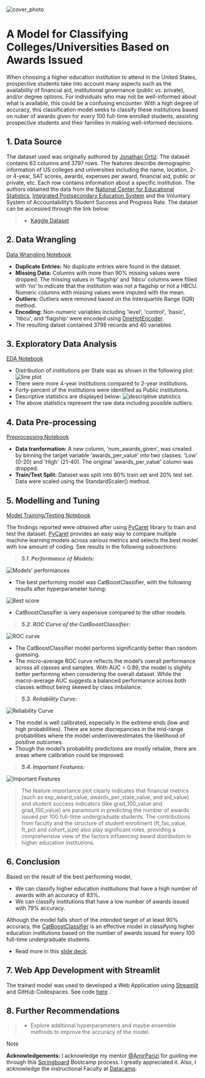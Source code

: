 ![cover_photo](ai-generated-HEd.jpg)
# A Model for Classifying Colleges/Universities Based on Awards Issued

When choosing a higher education institution to attend in the United States, prospective students take into account many aspects such as the availability of financial aid, institutional governance (public vs. private), and/or degree options. For individuals who may not be well-informed about what is available, this could be a confusing encounter. With a high degree of accuracy, this classification model seeks to classify these institutions based on nuber of awards given for every 100 full-time enrolled students, assisting prospective students and their families in making well-informed decisions.

## 1. Data Source

The dataset used was originally authored by [Jonathan Ortiz](https://data.world/databeats). The dataset contains 63 columns and 3797 rows. The features describe demographic information of US colleges and universities including the name, location, 2- or 4-year, SAT scores, awards, expenses per award, financial aid, public or private, etc. Each row contains information about a specific institution. The authors obtained the data from the [National Center for Educational Statistics](https://nces.ed.gov/), [Integrated Postsecondary Education System](https://nces.ed.gov/ipeds/) and the Voluntary System of Accountability’s Student Success and Progress Rate. The dataset can be accessied through the link below:

> * [Kaggle Dataset](https://www.kaggle.com/datasets/thedevastator/boost-student-success-with-college-completion-da/data?select=cc_institution_details.csv)

## 2. Data Wrangling

[Data Wrangling Notebook](HigherEd_Awards_Capstone_Project/HigherEd_Awards_Data_Wrangling.ipynb) 
-	**Duplicate Entries:** No duplicate entries were found in the dataset.
-	**Missing Data:** Columns with more than 90% missing values were dropped. The missing values in ‘flagship’ and ‘hbcu’ columns were filled with ‘no’ to indicate that the institution was not a flagship or not a HBCU. Numeric columns with missing values were imputed with the mean.
-	**Outliers:** Outliers were removed based on the Interquartile Range (IQR) method.
-	**Encoding:** Non-numeric variables including 'level', 'control', 'basic', 'hbcu', and 'flagship' were encoded using [OneHotEncoder](https://scikit-learn.org/stable/modules/generated/sklearn.preprocessing.OneHotEncoder.html).
-	The resulting datset contained 3798 records and 40 variables.

## 3. Exploratory Data Analysis
[EDA Notebook](HigherEd_Awards_Capstone_Project/HigherEd_Awards_EDA.ipynb)
- Distribution of institutions per State was as shown in the following plot:
  ![line plot](Institution-distribution-per-state.jpg)
- There were more 4-year institutions compared to 2-year institutions.
- Forty-percent of the institutions were identified as Public institutions.
- Descriptive statistics are displayed below:
  ![descriptive statistics](descriptive-statistics.JPG)
- The above statistics represent the raw data including possible outliers.
## 4. Data Pre-processing
[Preprocessing Notebook](HigherEd_Awards_Capstone_Project/HigherED_Awards_Preprocessing.ipynb) 
- **Data tranformation:** A new column, 'num_awards_given', was created by binning the target variable 'awards_per_value' into two classes: 'Low' (0-20) and 'High' (21-40). The original 'awards_per_value' column was dropped.
- **Train/Test Split:** Dataset was split into 80% train set and 20% test set. Data were scaled using the StandardScaler() method.
## 5. Modelling and Tuning
[Model Training/Testing Notebook](HigherEd_Awards_Capstone_Project/HigherED_Awards_ClassificationModels.ipynb) 

The findings reported were obtained after using [PyCaret](https://pycaret.org/) library to train and test the dataset. [PyCaret](https://pycaret.org/) provides an easy way to compare multiple machine learning models across various metrics and selects the best model with low amount of coding. See results in the following subsections:

> ***5.1. Performance of Models:***

  ![Models' performances](Model-Performances.JPG) 

  - The best performing model was CatBoostClassifier, with the following results after hyperparameter tuning:

  ![Best score](Best-Model-cb.JPG)

 - CatBoostClassifier is very expensive compared to the other models.

> ***5.2. ROC Curve of the CatBoostClassifier:***

  ![ROC curve](ROC-Curve-cb.jpg)
- The CatBoostClassifier model performs significantly better than random guessing.
- The micro-average ROC curve reflects the model’s overall performance across all classes and samples. With AUC = 0.89, the model is slightly better performing when considering the overall dataset. While the macro-average AUC suggests a balanced performance across both classes without being skewed by class imbalance.

> ***5.3. Reliability Curve:***

  ![Reliability Curve](Reliability-Curve-cb.jpg)
- The model is well calibrated, especially in the extreme ends (low and high probabilities). There are some discrepancies in the mid-range probabilities where the model under/overestimates the likelihood of positive outcomes.
- Though the model’s probability predictions are mostly reliable, there are areas where calibration could be improved.

> ***5.4. Important Features:***

  ![Important Features](Feature-Import-cb.jpg)
> The feature importance plot clearly indicates that financial metrics (such as exp_award_value, awards_per_state_value, and aid_value) and student success indicators (like grad_100_value and grad_150_value) are paramount in predicting the number of awards issued per 100 full-time undergraduate students. The contributions from faculty and the structure of student enrollment (ft_fac_value, ft_pct and cohort_size) also play significant roles, providing a comprehensive view of the factors influencing award distribution in higher education institutions.

## 6. Conclusion
Based on the result of the best performing model,
 * We can classify higher education institutions that have a high number of awards with an accuracy of 83%.
 * We can classify institutions that have a low number of awards issued with 79% accuracy.

Although the model falls short of the intended target of at least 90% accuracy, the [CatBoostClassifier](https://catboost.ai/en/docs/concepts/python-reference_catboostclassifier) is an effective model in classifying higher education institutions based on the number of awards issued for every 100 full-time undergraduate students.

- Read more in this [slide deck](HigherEd_Awards_Capstone_Project/HigherEd_Awards_TheDataStory).

## 7. Web App Development with Streamlit

The trained model was used to developed a Web Application using [Streamlit](https://streamlit.io/) and GitHub Codespaces. See code [here](https://github.com/PM696/SpringboardBootCamp_DataScience/blob/main/HigherEd_Awards_Capstone_Project/HigherEd_Awards_Streamlit_App%20Development) .

## 8. Further Recommendations
> * Explore additional hyperparameters and maybe ensemble methods to improve the accuracy of the model.

> [!NOTE]
**Acknowledgements:**
I acknowledge my mentor [@AmirParizi](https://www.linkedin.com/in/amir-parizi-29b532174/) for guiding me through this [Springboard](https://www.springboard.com/landing/home-choices/) Bootcamp process. I greatly appreciated it. Also, I acknowledge the instructional Faculty at [Datacamp](https://www.datacamp.com/).  

